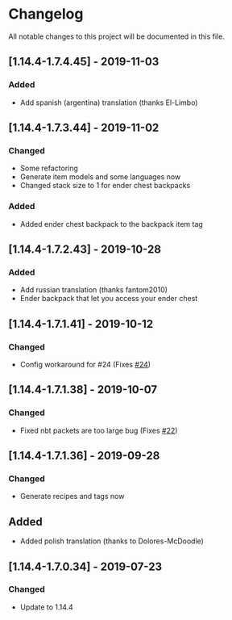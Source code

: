 # Changelog
All notable changes to this project will be documented in this file.

## [1.14.4-1.7.4.45] - 2019-11-03
### Added
 - Add spanish (argentina) translation (thanks El-Limbo)

## [1.14.4-1.7.3.44] - 2019-11-02
### Changed
 - Some refactoring
 - Generate item models and some languages now
 - Changed stack size to 1 for ender chest backpacks
 
### Added
 - Added ender chest backpack to the backpack item tag

## [1.14.4-1.7.2.43] - 2019-10-28
### Added
 - Add russian translation (thanks fantom2010)
 - Ender backpack that let you access your ender chest

## [1.14.4-1.7.1.41] - 2019-10-12
### Changed
 - Config workaround for #24 (Fixes [#24](https://github.com/MC-U-Team/Useful-Backpacks/issues/24))

## [1.14.4-1.7.1.38] - 2019-10-07
### Changed
 - Fixed nbt packets are too large bug (Fixes [#22](https://github.com/MC-U-Team/Useful-Backpacks/issues/22))

## [1.14.4-1.7.1.36] - 2019-09-28
### Changed
 - Generate recipes and tags now

## Added
 - Added polish translation (thanks to Dolores-McDoodle)

## [1.14.4-1.7.0.34] - 2019-07-23
### Changed
 -  Update to 1.14.4
